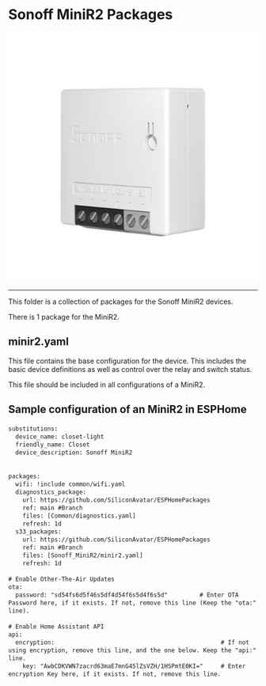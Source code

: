 # Sonoff MiniR2 Packages
![Sonoff MiniR2 Device Photo](../.resources/DevicePhotos/ProductPhoto_Sonoff-MiniR2.jpg)

---

This folder is a collection of packages for the Sonoff MiniR2 devices.

There is 1 package for the MiniR2.

## minir2.yaml
This file contains the base configuration for the device.
This includes the basic device definitions as well as control over the relay and switch status.

This file should be included in all configurations of a MiniR2.

## Sample configuration of an MiniR2 in ESPHome

```
substitutions:
  device_name: closet-light
  friendly_name: Closet
  device_description: Sonoff MiniR2


packages:
  wifi: !include common/wifi.yaml
  diagnostics_package:
    url: https://github.com/SiliconAvatar/ESPHomePackages
    ref: main #Branch
    files: [Common/diagnostics.yaml]
    refresh: 1d
  s33_packages:
    url: https://github.com/SiliconAvatar/ESPHomePackages
    ref: main #Branch
    files: [Sonoff_MiniR2/minir2.yaml]
    refresh: 1d

# Enable Other-The-Air Updates
ota:
  password: "sd54fs6d5f46s5df4d54f6s5d4f6s5d"         # Enter OTA Password here, if it exists. If not, remove this line (Keep the "ota:" line).

# Enable Home Assistant API
api:
  encryption:                                               # If not using encryption, remove this line, and the one below. Keep the "api:" line.
    key: "AwbCDKVWN7zacrd63maE7mnG45lZsVZH/1HSPmtE0KI="     # Enter encryption Key here, if it exists. If not, remove this line.
```
